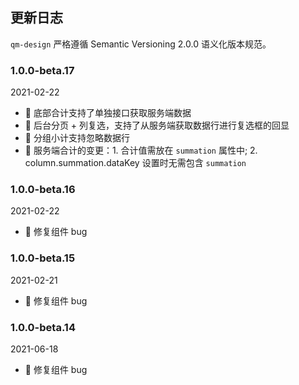 ## 更新日志

`qm-design` 严格遵循 Semantic Versioning 2.0.0 语义化版本规范。

### 1.0.0-beta.17

2021-02-22

- 🎉 底部合计支持了单独接口获取服务端数据
- 🎉 后台分页 + 列复选，支持了从服务端获取数据行进行复选框的回显
- 🎉 分组小计支持忽略数据行
- 🌟 服务端合计的变更：1. 合计值需放在 `summation` 属性中; 2. column.summation.dataKey 设置时无需包含 `summation`

### 1.0.0-beta.16

2021-02-22

- 🐞 修复组件 bug

### 1.0.0-beta.15

2021-02-21

- 🐞 修复组件 bug

### 1.0.0-beta.14

2021-06-18

- 🐞 修复组件 bug
